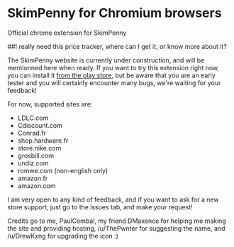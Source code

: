 # SkimPenny for Chromium browsers
Official chrome extension for SkimPenny

##I really need this price tracker, where can I get it, or know more about it?

The SkimPenny website is currently under construction, and will be mentionned here when ready. 
If you want to try this extension right now, you can install it [from the play store](https://chrome.google.com/webstore/detail/skimpenny-price-tracker/afcdmfdkhghhfgphoalnbpeackpojnla), but be aware that you are an early tester and you will certainly encounter many bugs, we're waiting for your feedback!

For now, supported sites are:
* LDLC.com
* Cdiscount.com
* Conrad.fr
* shop.hardware.fr
* store.nike.com
* grosbill.com
* undiz.com
* romwe.com (non-english only)
* amazon.fr
* amazon.com

I am very open to any kind of feedback, and if you want to ask for a new store support, just go to the issues tab, and make your request!

Credits go to me, PaulCombal, my friend DMaxence for helping me making the site and providing hosting, /u/ThePwnter for suggesting the name, and /u/DrewKxng for upgrading the icon :)